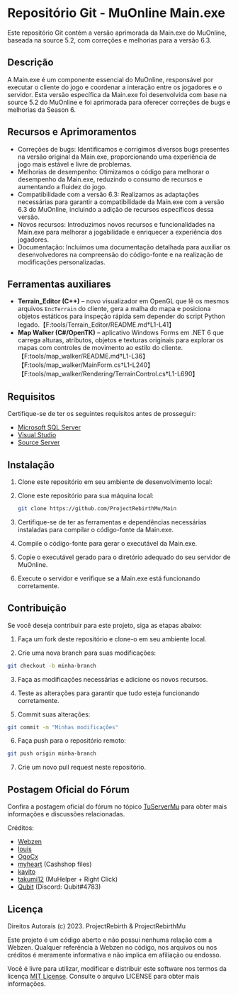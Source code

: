 # Repositório Git - MuOnline Main.exe

Este repositório Git contém a versão aprimorada da Main.exe do MuOnline, baseada na source 5.2, com correções e melhorias para a versão 6.3.

## Descrição

A Main.exe é um componente essencial do MuOnline, responsável por executar o cliente do jogo e coordenar a interação entre os jogadores e o servidor. Esta versão específica da Main.exe foi desenvolvida com base na source 5.2 do MuOnline e foi aprimorada para oferecer correções de bugs e melhorias da Season 6.

## Recursos e Aprimoramentos

- Correções de bugs: Identificamos e corrigimos diversos bugs presentes na versão original da Main.exe, proporcionando uma experiência de jogo mais estável e livre de problemas.
- Melhorias de desempenho: Otimizamos o código para melhorar o desempenho da Main.exe, reduzindo o consumo de recursos e aumentando a fluidez do jogo.
- Compatibilidade com a versão 6.3: Realizamos as adaptações necessárias para garantir a compatibilidade da Main.exe com a versão 6.3 do MuOnline, incluindo a adição de recursos específicos dessa versão.
- Novos recursos: Introduzimos novos recursos e funcionalidades na Main.exe para melhorar a jogabilidade e enriquecer a experiência dos jogadores.
- Documentação: Incluímos uma documentação detalhada para auxiliar os desenvolvedores na compreensão do código-fonte e na realização de modificações personalizadas.

## Ferramentas auxiliares

- **Terrain_Editor (C++)** – novo visualizador em OpenGL que lê os mesmos arquivos `EncTerrain` do cliente, gera a malha do mapa e posiciona objetos estáticos para inspeção rápida sem depender do script Python legado.【F:tools/Terrain_Editor/README.md†L1-L41】
- **Map Walker (C#/OpenTK)** – aplicativo Windows Forms em .NET 6 que carrega alturas, atributos, objetos e texturas originais para explorar os mapas com controles de movimento ao estilo do cliente.【F:tools/map_walker/README.md†L1-L36】【F:tools/map_walker/MainForm.cs†L1-L240】【F:tools/map_walker/Rendering/TerrainControl.cs†L1-L690】

## Requisitos

Certifique-se de ter os seguintes requisitos antes de prosseguir:

- [Microsoft SQL Server](https://www.microsoft.com/pt-br/sql-server/sql-server-downloads)
- [Visual Studio](https://visualstudio.microsoft.com/pt-br/downloads)
- [Source Server](https://github.com/ProjectRebirthMu/Server)

## Instalação

1. Clone este repositório em seu ambiente de desenvolvimento local:

1. Clone este repositório para sua máquina local:

   ```bash
   git clone https://github.com/ProjectRebirthMu/Main
   ```

2. Certifique-se de ter as ferramentas e dependências necessárias instaladas para compilar o código-fonte da Main.exe.

3. Compile o código-fonte para gerar o executável da Main.exe.

4. Copie o executável gerado para o diretório adequado do seu servidor de MuOnline.

5. Execute o servidor e verifique se a Main.exe está funcionando corretamente.

## Contribuição

Se você deseja contribuir para este projeto, siga as etapas abaixo:

1. Faça um fork deste repositório e clone-o em seu ambiente local.

2. Crie uma nova branch para suas modificações:

```bash
git checkout -b minha-branch
```

3. Faça as modificações necessárias e adicione os novos recursos.

4. Teste as alterações para garantir que tudo esteja funcionando corretamente.

5. Commit suas alterações:

```bash
git commit -m "Minhas modificações"
```
   
6. Faça push para o repositório remoto:

```bash
git push origin minha-branch
```

7. Crie um novo pull request neste repositório.


## Postagem Oficial do Fórum

Confira a postagem oficial do fórum no tópico [TuServerMu](https://tuservermu.com.ve/index.php?topic=57374.msg294187#msg294187) para obter mais informações e discussões relacionadas.

Créditos:
- [Webzen](https://en.wikipedia.org/wiki/Webzen)
- [louis](https://tuservermu.com.ve/index.php?action=profile;u=4199)
- [OgoCx](https://tuservermu.com.ve/index.php?action=profile;u=8220)
- [myheart](https://tuservermu.com.ve/index.php?action=profile;u=10705) (Cashshop files)
- [kayito](https://tuservermu.com.ve/index.php?action=profile;u=5033)
- [takumi12](https://tuservermu.com.ve/index.php?action=profile;u=16349) (MuHelper + Right Click)
- [Qubit](https://tuservermu.com.ve/index.php?action=profile;u=36306) (Discord: Qubit#4783)

## Licença

Direitos Autorais (c) 2023. ProjectRebirth & ProjectRebirthMu

Este projeto é um código aberto e não possui nenhuma relação com a Webzen. Qualquer referência à Webzen no código, nos arquivos ou nos créditos é meramente informativa e não implica em afiliação ou endosso.

Você é livre para utilizar, modificar e distribuir este software nos termos da licença [MIT License](LICENSE). Consulte o arquivo LICENSE para obter mais informações.
